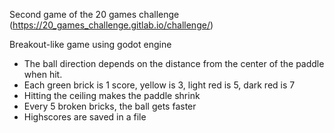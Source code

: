 Second game of the 20 games challenge (https://20_games_challenge.gitlab.io/challenge/)

Breakout-like game using godot engine

- The ball direction depends on the distance from the center of the paddle when hit.
- Each green brick is 1 score, yellow is 3, light red is 5, dark red is 7
- Hitting the ceiling makes the paddle shrink
- Every 5 broken bricks, the ball gets faster
- Highscores are saved in a file
